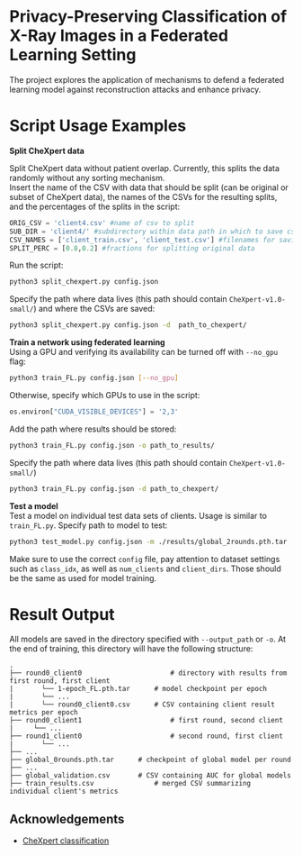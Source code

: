 # Privacy-Preserving Classification of X-Ray Images in a Federated Learning Setting

The project explores the application of mechanisms to defend a federated learning model against reconstruction attacks and enhance privacy.

# Script Usage Examples

**Split CheXpert data**  

Split CheXpert data without patient overlap. Currently, this splits the data randomly without any sorting mechanism.  
Insert the name of the CSV with data that should be split (can be original or subset of CheXpert data), the names of the CSVs for the resulting splits, and the percentages of the splits in the script:  
```python
ORIG_CSV = 'client4.csv' #name of csv to split
SUB_DIR = 'client4/' #subdirectory within data path in which to save csv files
CSV_NAMES = ['client_train.csv', 'client_test.csv'] #filenames for saving
SPLIT_PERC = [0.8,0.2] #fractions for splitting original data
```
Run the script:  
```sh
python3 split_chexpert.py config.json
```
Specify the path where data lives (this path should contain ```CheXpert-v1.0-small/```) and where the CSVs are saved:  
```sh
python3 split_chexpert.py config.json -d  path_to_chexpert/
```

**Train a network using federated learning**   
Using a GPU and verifying its availability can be turned off with ```--no_gpu``` flag:   
```sh
python3 train_FL.py config.json [--no_gpu]
```
Otherwise, specify which GPUs to use in the script:   
```python
os.environ["CUDA_VISIBLE_DEVICES"] = '2,3'
```
Add the path where results should be stored:   
```sh
python3 train_FL.py config.json -o path_to_results/
```
Specify the path where data lives (this path should contain ```CheXpert-v1.0-small/```)
```sh
python3 train_FL.py config.json -d path_to_chexpert/
```

**Test a model**  
Test a model on individual test data sets of clients. Usage is similar to ```train_FL.py```. Specify path to model to test:  
```sh
python3 test_model.py config.json -m ./results/global_2rounds.pth.tar
```
Make sure to use the correct ```config``` file, pay attention to dataset settings such as ```class_idx```, as well as ```num_clients``` and ```client_dirs```. Those should be the same as used for model training.

# Result Output

All models are saved in the directory specified with ```--output_path``` or ```-o```.  At the end of training, this directory will have the following structure:  

```
.
├── round0_client0 						# directory with results from first round, first client
|		└── 1-epoch_FL.pth.tar 		# model checkpoint per epoch
|		└── ...
|		└── round0_client0.csv 		# CSV containing client result metrics per epoch
├── round0_client1 						# first round, second client
|	  └── ...
├──	round1_client0 						# second round, first client
|		└── ...
├── ...
├── global_0rounds.pth.tar 		# checkpoint of global model per round
├── ...
├── global_validation.csv 		# CSV containing AUC for global models
├── train_results.csv 				# merged CSV summarizing individual client's metrics
```


## Acknowledgements

* [CheXpert classification](https://github.com/Stomper10/CheXpert)
